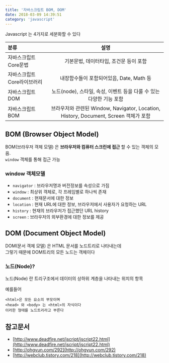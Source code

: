 ```yaml
---
title: '자바스크립트 BOM, DOM'
date: 2018-03-09 14:39:51
category: 'javascript'
---
```



Javascript 는 4가지로 세분화할 수 있다

| 분류  | 설명 |
| :------------ | :-----------: |
| 자바스크립트 Core문법     | 기본문법, 데이터타입, 조건문 등이 포함          |
| 자바스크립트 Core라이브러리    | 내장함수들이 포함되어있음, Date, Math 등      |
| 자바스크립트 DOM    | 노드(node), 스타일, 속성, 이벤트 등을 다룰 수 있는 다양한 기능 포함|
|자바스크립트 BOM| 브라우저와 관련된 Window, Navigator, Location, History, Document, Screen 객체가 포함|


## BOM (Browser Object Model)
BOM(브라우저 객체 모델) 은 **브라우저와 컴퓨터 스크린에 접근** 할 수 있는 객체의 모음.  
`window` 객체를 통해 접근 가능  

### window 객체모델
* `navigator` : 브라우저명과 버전정보를 속성으로 가짐  
* `window` : 최상위 객체로, 각 프레임별로 하나씩 존재  
* `document` : 현재문서에 대한 정보  
* `location` : 현재 URL에 대한 정보, 브라우저에서 사용자가 요청하는 URL  
* `history` : 현재의 브라우저가 접근했던 URL history  
* `screen` : 브라우저의 외부환경에 대한 정보를 제공


## DOM (Document Object Model)

DOM(문서 객체 모델) 은 HTML 문서를 노드트리로 나타내는데  
그렇기 때문에 DOM트리의 모든 노드는 객체이다

### 노드(Node)?
노드(Node) 란 트리구조에서 데이터의 상하위 계층을 나타내는 위치의 항목

예를들어

```
<html>은 모든 요소의 부모이며
<head> 와 <body> 는 <html>의 자식이다
이러한 형태를 노드트리라고 부른다
```

## 참고문서
* [http://www.deadfire.net/jscript/jscript22.html](http://www.deadfire.net/jscript/jscript22.html)  
* [http://ohgyun.com/292](http://ohgyun.com/292)  
* [http://webclub.tistory.com/218](http://webclub.tistory.com/218)
